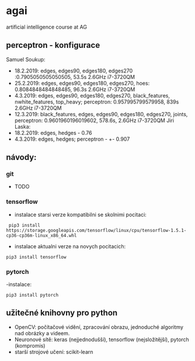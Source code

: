 # agai
artificial intelligence course at AG

## perceptron - konfigurace

Samuel Soukup:
- 18.2.2019: edges, edges90, edges180, edges270 :0.7905050505050505, 53.5s 2.6GHz i7-3720QM 
- 25.2.2019: edges, edges90, edges180, edges270, hoes: 0.8084848484848485, 96.3s 2.6GHz i7-3720QM
- 4.3.2019: edges, edges90, edges180, edges270, black_features, nwhite_features, top_heavy;  perceptron: 0.957995799579958, 839s 2.6GHz i7-3720QM
- 12.3.2019: black_features, edges, edges90, edges180, edges270, joints, perceptron: 0.9601960196019602, 578.6s, 2.6GHz i7-3720QM
Jiri Laska:
- 18.2.2019: edges, hedges - 0.76
- 4.3.2019: edges, hedges; perceptron - +- 0.907

## návody:
### git
- TODO
### tensorflow
- instalace starsi verze kompatibilni se skolnimi pocitaci: 

```
 pip3 install https://storage.googleapis.com/tensorflow/linux/cpu/tensorflow-1.5.1-cp36-cp36m-linux_x86_64.whl
```

- instalace aktualni verze na novych pocitacich:

```
pip3 install tensorflow
```

### pytorch
-instalace: 

```
pip3 install pytorch
```
## užitečné knihovny pro python
- OpenCV: počítačové vidění, zpracování obrazu, jednoduché algoritmy nad obrázky a videem.
- Neuronové sítě: keras (nejjednodušší), tensorflow (nejsložitější), pytorch (kompromis)
- starší strojové učení: scikit-learn

